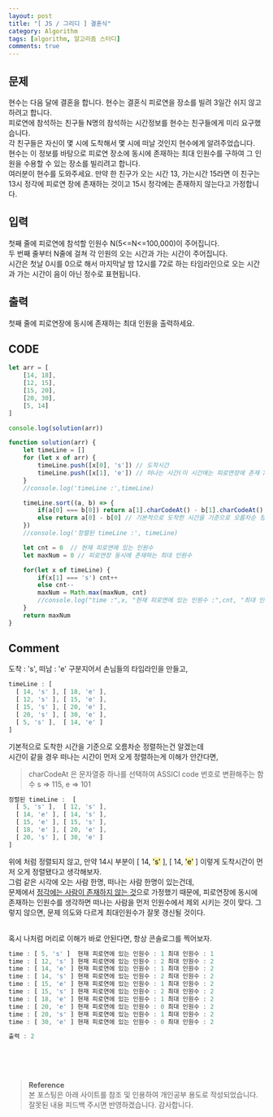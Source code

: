 ```yaml
---
layout: post
title: "[ JS / 그리디 ] 결혼식"
category: Algorithm
tags: [algorithm, 알고리즘 스터디]
comments: true
---
```


## 문제
현수는 다음 달에 결혼을 합니다. 현수는 결혼식 피로연을 장소를 빌려 3일간 쉬지 않고 하려고 합니다.   
피로연에 참석하는 친구들 N명의 참석하는 시간정보를 현수는 친구들에게 미리 요구했습니다.   
각 친구들은 자신이 몇 시에 도착해서 몇 시에 떠날 것인지 현수에게 알려주었습니다.   
현수는 이 정보를 바탕으로 피로연 장소에 동시에 존재하는 최대 인원수를 구하여 그 인원을 수용할 수 있는 장소를 빌리려고 합니다.   
여러분이 현수를 도와주세요. 만약 한 친구가 오는 시간 13, 가는시간 15라면 이 친구는 13시 정각에 피로연 장에 존재하는 것이고 15시 정각에는 존재하지 않는다고 가정합니다.   

## 입력
첫째 줄에 피로연에 참석할 인원수 N(5<=N<=100,000)이 주어집니다.   
두 번째 줄부터 N줄에 걸쳐 각 인원의 오는 시간과 가는 시간이 주어집니다.   
시간은 첫날 0시를 0으로 해서 마지막날 밤 12시를 72로 하는 타임라인으로 오는 시간과 가는 시간이 음이 아닌 정수로 표현됩니다.   

## 출력
첫째 줄에 피로연장에 동시에 존재하는 최대 인원을 출력하세요.

## CODE
```javascript
let arr = [
    [14, 18],
    [12, 15],
    [15, 20], 
    [20, 30], 
    [5, 14]
]

console.log(solution(arr))

function solution(arr) {
    let timeLine = []
    for (let x of arr) {
        timeLine.push([x[0], 's']) // 도착시간
        timeLine.push([x[1], 'e']) // 떠나는 시간(이 시간에는 피로연장에 존재 X)
    }
    //console.log('timeLine :',timeLine)

    timeLine.sort((a, b) => {
        if(a[0] === b[0]) return a[1].charCodeAt() - b[1].charCodeAt() // 시간이 같을 경우 앞서 넣은 's','e' 중 ASSICI code가 e가 먼저임을 이용해 떠나는 시간이 먼저 오게 오름차순 정렬
        else return a[0] - b[0] // 기본적으로 도착한 시간을 기준으로 오름차순 정렬
    })
    //console.log('정렬된 timeLine :', timeLine)

    let cnt = 0  // 현재 피로연에 있는 인원수
    let maxNum = 0 // 피로연장 동시에 존재하는 최대 인원수

    for(let x of timeLine) {
        if(x[1] === 's') cnt++
        else cnt--
        maxNum = Math.max(maxNum, cnt)
        //console.log("time :",x, "현재 피로연에 있는 인원수 :",cnt, "최대 인원수 :",maxNum)
    }
    return maxNum
}
```
## Comment
도착 : 's', 떠남 : 'e' 구분지어서 손님들의 타임라인을 만들고,
```javascript
timeLine : [
  [ 14, 's' ], [ 18, 'e' ],
  [ 12, 's' ], [ 15, 'e' ],
  [ 15, 's' ], [ 20, 'e' ],
  [ 20, 's' ], [ 30, 'e' ],
  [ 5, 's' ],  [ 14, 'e' ]
]
```
기본적으로 도착한 시간을 기준으로 오름차순 정렬하는건 알겠는데   
시간이 같을 경우 떠나는 시간이 먼저 오게 정렬하는게 이해가 안간다면,
> charCodeAt 은 문자열중 하나를 선택하여 ASSICI code 번호로 변환해주는 함수 s => 115, e => 101

```javascript
정렬된 timeLine :  [
  [ 5, 's' ],  [ 12, 's' ],
  [ 14, 'e' ], [ 14, 's' ],
  [ 15, 'e' ], [ 15, 's' ],
  [ 18, 'e' ], [ 20, 'e' ],
  [ 20, 's' ], [ 30, 'e' ]
]
```
위에 처럼 정렬되지 않고, 만약 14시 부분이 [ 14, <mark style='background-color: #fff5b1'>'s'</mark> ], [ 14, <mark style='background-color: #fff5b1'>'e'</mark> ] 이렇게 도착시간이 먼저 오게 정렬됐다고 생각해보자.   
그럼 같은 시각에 오는 사람 한명, 떠나는 사람 한명이 있는건데,    
문제에서 <u>정각에는 사람이 존재하지 않는 것</u>으로 가정했기 때문에, 피로연장에 동시에 존재하는 인원수를 생각하면 떠나는 사람을 먼저 인원수에서 제외 시키는 것이 맞다. 그렇지 않으면, 문제 의도와 다르게 최대인원수가 잘못 갱신될 것이다.
<br>
<br>

혹시 나처럼 머리로 이해가 바로 안된다면, 항상 콘솔로그를 찍어보자.
```javascript
time : [ 5, 's' ]  현재 피로연에 있는 인원수 : 1 최대 인원수 : 1
time : [ 12, 's' ] 현재 피로연에 있는 인원수 : 2 최대 인원수 : 2
time : [ 14, 'e' ] 현재 피로연에 있는 인원수 : 1 최대 인원수 : 2
time : [ 14, 's' ] 현재 피로연에 있는 인원수 : 2 최대 인원수 : 2
time : [ 15, 'e' ] 현재 피로연에 있는 인원수 : 1 최대 인원수 : 2
time : [ 15, 's' ] 현재 피로연에 있는 인원수 : 2 최대 인원수 : 2
time : [ 18, 'e' ] 현재 피로연에 있는 인원수 : 1 최대 인원수 : 2
time : [ 20, 'e' ] 현재 피로연에 있는 인원수 : 0 최대 인원수 : 2
time : [ 20, 's' ] 현재 피로연에 있는 인원수 : 1 최대 인원수 : 2
time : [ 30, 'e' ] 현재 피로연에 있는 인원수 : 0 최대 인원수 : 2

출력 : 2
```
<br>
<br>
<br>

>**Reference**   
본 포스팅은 아래 사이트를 참조 및 인용하여 개인공부 용도로 작성되었습니다.   
잘못된 내용 피드백 주시면 반영하겠습니다. 감사합니다.   
[]()